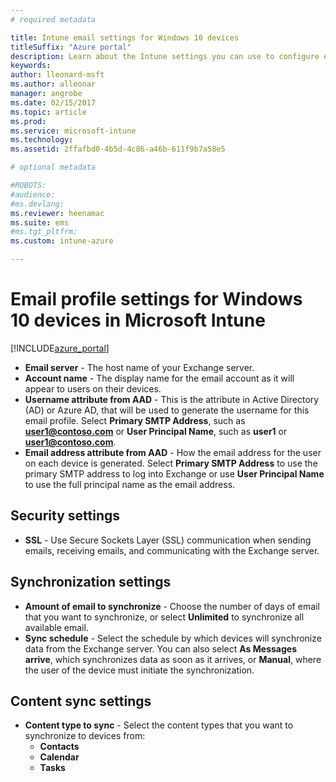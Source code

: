 ```yaml
---
# required metadata

title: Intune email settings for Windows 10 devicestitleSuffix: "Azure portal"
description: Learn about the Intune settings you can use to configure email connections on Windows 10 devices."
keywords:
author: lleonard-msft
ms.author: alleonar
manager: angrobe
ms.date: 02/15/2017
ms.topic: article
ms.prod:
ms.service: microsoft-intune
ms.technology:
ms.assetid: 2ffafbd0-4b5d-4c86-a46b-611f9b7a58e5

# optional metadata

#ROBOTS:
#audience:
#ms.devlang:
ms.reviewer: heenamac
ms.suite: ems
#ms.tgt_pltfrm:
ms.custom: intune-azure

---
```


# Email profile settings for Windows 10 devices in Microsoft Intune

[!INCLUDE[azure_portal](./includes/azure_portal.md)]



- **Email server** - The host name of your Exchange server.
- **Account name** - The display name for the email account as it will appear to users on their devices.
- **Username attribute from AAD** - This is the attribute in Active Directory (AD) or Azure AD, that will be used to generate the username for this email profile. Select **Primary SMTP Address**, such as **user1@contoso.com** or **User Principal Name**, such as **user1** or **user1@contoso.com**.
- **Email address attribute from AAD** - How the email address for the user on each device is generated. Select **Primary SMTP Address** to use the primary SMTP address to log into Exchange or use **User Principal Name** to use the full principal name as the email address.


## Security settings

- **SSL** - Use Secure Sockets Layer (SSL) communication when sending emails, receiving emails, and communicating with the Exchange server.



## Synchronization settings

- **Amount of email to synchronize** - Choose the number of days of email that you want to synchronize, or select **Unlimited** to synchronize all available email.
- **Sync schedule** - Select the schedule by which devices will synchronize data from the Exchange server. You can also select **As Messages arrive**, which synchronizes data as soon as it arrives, or **Manual**, where the user of the device must initiate the synchronization.

## Content sync settings

- **Content type to sync** - Select the content types that you want to synchronize to devices from:
	- **Contacts**
	- **Calendar**
	- **Tasks**
